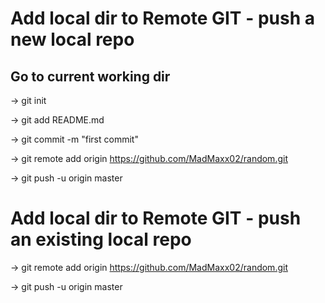 # Add local dir to Remote GIT - push a new local repo

## Go to current working dir

->  git init

->  git add README.md

->  git commit -m "first commit"

->  git remote add origin https://github.com/MadMaxx02/random.git

->  git push -u origin master


# Add local dir to Remote GIT - push an existing local repo

->  git remote add origin https://github.com/MadMaxx02/random.git

->  git push -u origin master

